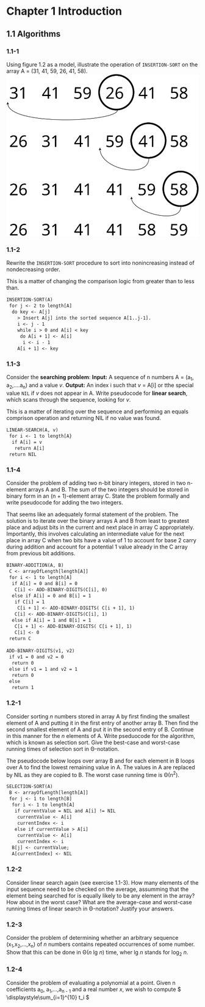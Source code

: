 # Chapter 1 Introduction
## 1.1 Algorithms
### 1.1-1 
Using figure 1.2 as a model, illustrate the operation of `INSERTION-SORT` on the array A = (31, 41, 59, 26, 41, 58).
![Insertion sort solution diagram for 31, 41, 59, 26, 41, 58](intro-to-algorithms-1.1-1.svg)
### 1.1-2 
Rewrite the `INSERTION-SORT` procedure to sort into nonincreasing instead of nondecreasing order.

This is a matter of changing the comparison logic from greater than to less than.

```
INSERTION-SORT(A)
 for j <- 2 to length[A]
  do key <- A[j]
    > Insert A[j] into the sorted sequence A[1..j-1].
    i <- j - 1
    while i > 0 and A[i] < key
     do A[i + 1] <- A[i]
      i <- i - 1
    A[i + 1] <- key
```
### 1.1-3
Consider the **searching problem**:
 **Input:** A sequence of n numbers A = (a<sub>1</sub>, a<sub>2</sub>,....a<sub>n</sub>) and a value _v_.
 **Output:** An index i such that _v_ = A[i] or tthe special value `NIL` if _v_ does not appear in A.
 Write pseudocode for **linear search**, which scans through the sequence, looking for _v_.

 This is a matter of iterating over the sequence and performing an equals comprison operation and returning NIL if no value was found.

 ```
 LINEAR-SEARCH(A, v)
  for i <- 1 to length[A}
   if A[i] = v
    return A[i]
  return NIL
 ```
### 1.1-4
Consider the problem of adding two n-bit binary integers, stored in two n-element arrays A and B. The sum of the two integers should be stored in binary form in an (n + 1)-element array C. State the problem formally and write pseudocode for adding the two integers.

That seems like an adequately formal statement of the problem. The solution is to iterate over the binary arrays A and B from least to greatest place and adjust bits in the current and next place in array C appropriately. Importantly, this involves calculating an intermediate value for the next place in array C when two bits have a value of 1 to account for base 2 carry during addition and account for a potential 1 value already in the C array from previous bit additions.
```
BINARY-ADDITION(A, B)
 C <- arrayOfLength[length[A]]
 for i <- 1 to length[A]
  if A[i] = 0 and B[i] = 0
   C[i] <- ADD-BINARY-DIGITS(C[i], 0)
  else if A[i] = 0 and B[i] = 1
   if C[i] = 1
    C[i + 1] <- ADD-BINARY-DIGITS( C[i + 1], 1)
   C[i] <- ADD-BINARY-DIGITS(C[i], 1)
  else if A[i] = 1 and B[i] = 1
   C[i + 1] <- ADD-BINARY-DIGITS( C[i + 1], 1)
   C[i] <- 0
 return C

ADD-BINARY-DIGITS(v1, v2)
 if v1 = 0 and v2 = 0
  return 0
 else if v1 = 1 and v2 = 1
  return 0
 else
  return 1
```
### 1.2-1
Consider sorting _n_ numbers stored in array A by first finding the smallest element of A and putting it in the first entry of another array B. Then find the second smallest element of A and put it in the second entry of B. Continue in this manner for the _n_ elements of A. Write pseduocode for the algorithm, which is known as selection sort. Give the best-case and worst-case running times of selection sort in Θ-notation.

The pseudocode below loops over array B and for each element in B loops over A to find the lowest remaining value in A. The values in A are replaced by NIL as they are copied to B. The worst case running time is Θ(n<sup>2</sup>).

```
SELECTION-SORT(A)
 B <- arrayOfLength[length[A]]
 for j <- 1 to length[B]
  for i <- 1 to length[A]
   if currentValue = NIL and A[i] != NIL
    currentValue <- A[i]
    currentIndex <- i
   else if currentValue > A[i]
    currentValue <- A[i]
    currentIndex <- i
  B[j] <- currentValue;
  A[currentIndex] <- NIL
```
### 1.2-2
Consider linear search again (see exercise 1.1-3). How many elements of the input sequence need to be checked on the average, assumming that the element being searched for is equally likely to be any element in the array? How about in the worst case? What are the average-case and worst-case running times of linear search in Θ-notation? Justify your answers.

### 1.2-3
Consider the problem of determining whether an arbitrary sequence (x<sub>1</sub>,x<sub>2</sub>,...,x<sub>n</sub>) of _n_ numbers contains repeated occurrences of some number. Show that this can be done in Θ(_n_ lg _n_) time, wher lg _n_ stands for log<sub>2</sub> _n_.

### 1.2-4
Consider the problem of evaluating a polynomial at a point. Given n coefficients a<sub>0</sub>, a<sub>1</sub>,...,a<sub>n - 1</sub> and a real number _x_, we wish to compute $ \displaystyle\sum_{i=1}^{10} t_i $
